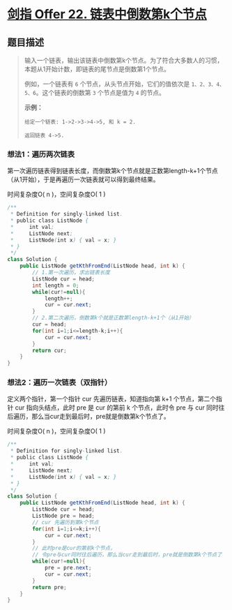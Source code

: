 # [剑指 Offer 22. 链表中倒数第k个节点](https://leetcode-cn.com/problems/lian-biao-zhong-dao-shu-di-kge-jie-dian-lcof/)

## 题目描述

>输入一个链表，输出该链表中倒数第k个节点。为了符合大多数人的习惯，本题从1开始计数，即链表的尾节点是倒数第1个节点。
>
>例如，一个链表有 `6` 个节点，从头节点开始，它们的值依次是 `1、2、3、4、5、6`。这个链表的倒数第 `3` 个节点是值为 `4` 的节点。
>
>**示例：**
>
>```
>给定一个链表: 1->2->3->4->5, 和 k = 2.
>
>返回链表 4->5.
>```

### 想法1：遍历两次链表

第一次遍历链表得到链表长度，而倒数第k个节点就是正数第length-k+1个节点（从1开始），于是再遍历一次链表就可以得到最终结果。

时间复杂度O( n )，空间复杂度O( 1 )

~~~java
/**
 * Definition for singly-linked list.
 * public class ListNode {
 *     int val;
 *     ListNode next;
 *     ListNode(int x) { val = x; }
 * }
 */
class Solution {
    public ListNode getKthFromEnd(ListNode head, int k) {
        // 1.第一次遍历，求出链表长度
        ListNode cur = head;
        int length = 0;
        while(cur!=null){
            length++;
            cur = cur.next;
        }
        // 2.第二次遍历，倒数第k个就是正数第length-k+1个（从1开始）
        cur = head;
        for(int i=1;i<=length-k;i++){
            cur = cur.next;
        }
        return cur;
    }
}
~~~

### 想法2：遍历一次链表（双指针）

 定义两个指针，第一个指针 cur 先遍历链表，知道指向第 k+1 个节点，第二个指针 cur 指向头结点，此时 pre 是 cur 的第前 k 个节点，此时令 pre 与 cur 同时往后遍历，那么当cur走到最后时，pre就是倒数第k个节点了。

时间复杂度O( n )，空间复杂度O( 1 )

~~~java
/**
 * Definition for singly-linked list.
 * public class ListNode {
 *     int val;
 *     ListNode next;
 *     ListNode(int x) { val = x; }
 * }
 */
class Solution {
    public ListNode getKthFromEnd(ListNode head, int k) {
        ListNode cur = head; 
        ListNode pre = head;
        // cur 先遍历到第k个节点
        for(int i=1;i<=k;i++){
            cur = cur.next;
        }
 		// 此时pre是cur的第前k个节点，
        // 令pre与cur同时往后遍历，那么当cur走到最后时，pre就是倒数第k个节点了
        while(cur!=null){
            pre = pre.next;
            cur = cur.next;
        }
        return pre;
    }
}
~~~













